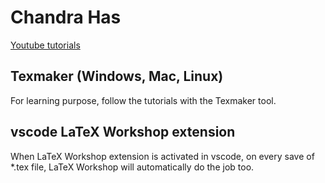 # Chandra Has

[Youtube tutorials](https://www.youtube.com/c/chandrahashbti/videos)

## Texmaker (Windows, Mac, Linux)

For learning purpose, follow the tutorials with the Texmaker tool.

## vscode LaTeX Workshop extension

When LaTeX Workshop extension is activated in vscode, on every save of *.tex file, LaTeX Workshop will automatically do the job too.
